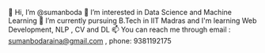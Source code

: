  👋 Hi, I’m @sumanboda
 👀 I’m interested in Data Science and Machine Learning
🌱 I’m currently pursuing B.Tech in IIT Madras and I'm learning Web Development, NLP , CV and  DL
 📫 You can reach me through email : sumanbodaraina@gmail.com , phone: 9381192175
